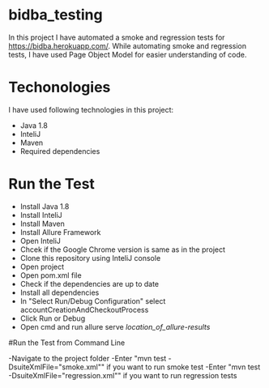 # bidba_testing
In this project I have automated a smoke and regression tests for https://bidba.herokuapp.com/. While automating smoke and regression tests, I have used Page Object Model for easier understanding of code.    

# Techonologies 

I have used following technologies in this project:
- Java 1.8
- InteliJ
- Maven
- Required dependencies


# Run the Test

- Install Java 1.8
- Install InteliJ
- Install Maven
- Install Allure Framework
- Open InteliJ 
- Chcek if the Google Chrome version is same as in the project
- Clone this repository using InteliJ console
- Open project
- Open pom.xml file
- Check if the dependencies are up to date
- Install all dependencies
- In "Select Run/Debug Configuration" select accountCreationAndCheckoutProcess
- Click Run or Debug
- Open cmd and run allure serve *location_of_allure-results*

#Run the Test from Command Line

-Navigate to the project folder
-Enter "mvn test -DsuiteXmlFile="smoke.xml"" if you want to run smoke test
-Enter "mvn test -DsuiteXmlFile="regression.xml"" if you want to run regression tests
